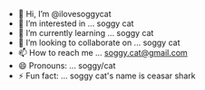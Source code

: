 - 👋 Hi, I’m @ilovesoggycat
- 👀 I’m interested in ... soggy cat
- 🌱 I’m currently learning ... soggy cat
- 💞️ I’m looking to collaborate on ... soggy cat
- 📫 How to reach me ... soggy.cat@gmail.com
- 😄 Pronouns: ... soggy/cat
- ⚡ Fun fact: ... soggy cat's name is ceasar shark

<!---
ilovesoggycat/ilovesoggycat is a ✨ special ✨ repository because its `README.md` (this file) appears on your GitHub profile.
You can click the Preview link to take a look at your changes.
--->
